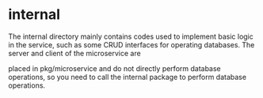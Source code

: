 # internal

The internal directory mainly contains codes used to implement basic logic in the service, such as some CRUD interfaces for operating databases. The server and client of the microservice are 

placed in pkg/microservice and do not directly perform database operations, so you need to call the internal package to perform database operations.

